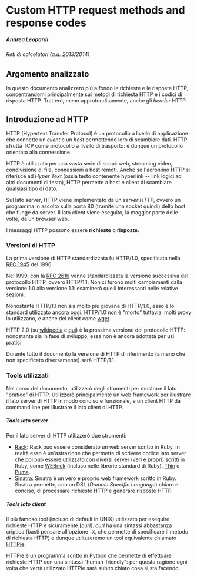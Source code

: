 # Custom HTTP request methods and response codes

##### Andrea Leopardi
###### Reti di calcolatori (a.a. 2013/2014)


## Argomento analizzato

In questo documento analizzerò più a fondo le richieste e le risposte HTTP,
concentrandomi principalmente sui metodi di richiesta HTTP e i codici di
risposta HTTP. Tratterò, meno approfonditamente, anche gli *header*
HTTP.

## Introduzione ad HTTP

HTTP (Hypertext Transfer Protocol) è un protocollo a livello di applicazione
che connette un *client* e un *host* permettendo loro di scambiare dati.
HTTP sfrutta TCP come protocollo a livello di trasporto: è dunque un protocollo
orientato alla connessione.

HTTP è utilizzato per una vasta serie di scopi: web, streaming video,
condivisione di file, connessioni a host remoti. Anche se l'acronimo HTTP si
riferisce ad *Hyper Text* (ossia testo contenente hyperlink -- link logici ad
altri documenti di testo), HTTP permette a host e client di scambiare qualsiasi
tipo di dato.

Sul lato server, HTTP viene implementato da un *server HTTP*, ovvero un
programma in ascolto sulla porta 80 (tramite una socket quindi) dello host che
funge da server. Il lato client viene eseguito, la maggior parte delle volte, da
un browser web.

I messaggi HTTP possono essere **richieste** o **risposte**.


### Versioni di HTTP

La prima versione di HTTP standardizzata fu HTTP/1.0, specificata nella [RFC
1945][rfc-http-1.0] del 1996.

Nel 1999, con la [RFC 2616][rfc-http-1.1] venne standardizzata la versione
successiva del protocollo HTTP, ovvero HTTP/1.1. Non ci furono molti cambiamenti
dalla versione 1.0 alla versione 1.1: esaminerò quelli interessanti nelle
relative sezioni.

Nonostante HTTP/1.1 non sia molto più giovane di HTTP/1.0, esso è lo standard
utilizzato ancora oggi. HTTP/1.0 [non è "morto"][http-1.0-isnt-dead] tuttavia:
molti proxy lo utilizzano, e anche dei client come [wget][wget].

HTTP 2.0 (su [wikipedia][http-2.0-wikipedia] e [qui][http-2.0-website]) è la
prossima versione del protocollo HTTP: nonostante sia in fase di sviluppo, essa
non è ancora adottata per usi pratici.

Durante tutto il documento la versione di HTTP di riferimento (a meno che non
specificato diversamente) sarà HTTP/1.1.


### Tools utilizzati

Nel corso del documento, utilizzerò degli strumenti per mostrare il lato
"pratico" di HTTP. Utilizzerò principalmente un web framework per illustrare il
lato server di HTTP in modo conciso e funzionale, e un client HTTP da command
line per illustrare il lato client di HTTP.

##### Tools lato server

Per il lato server di HTTP utilizzerò due strumenti:

- [Rack][rack]: Rack può essere considerato un web server scritto in Ruby. In
    realtà esso è un'astrazione che permette di scrivere codice lato server che
    poi può essere utilizzato con diversi server (veri e propri) scritti in
    Ruby, come [WEBrick][webrick] (incluso nelle librerie standard di Ruby),
    [Thin][thin] o [Puma][puma].
- [Sinatra][sinatra]: Sinatra è un vero e proprio web framework scritto in Ruby.
    Sinatra permette, con un DSL (*Domain Specific Language*) chiaro e conciso,
    di processare richieste HTTP e generare risposte HTTP.

##### Tools lato client

Il più famoso tool (incluso di default in UNIX) utilizzato per eseguire
richieste HTTP è sicuramente [*curl*]. *curl* ha una sintassi abbastanza
criptica (basti pensare all'opzione `-X`, che permette di specificare il metodo
di richiesta HTTP) e dunque utilizzeremo un tool equivalente chiamato
[HTTPie][httpie].

HTTPie è un programma scritto in Python che permette di effettuare richieste
HTTP con una sintassi "human-friendly": per questa ragione ogni volta che
verrà utilizzato HTTPie sarà subito chiaro cosa si sta facendo.


[json]: http://json.org/
[programmers-stackexchange]: http://programmers.stackexchange.com
[rfc-http-1.0]: http://www.isi.edu/in-notes/rfc1945.txt
[rfc-http-1.1]: http://www.ietf.org/rfc/rfc2616.txt
[wget]: https://www.gnu.org/software/wget/
[curl]: http://curl.haxx.se/
[httpie]: https://github.com/jakubroztocil/httpie
[http-2.0-wikipedia]: http://en.wikipedia.org/wiki/HTTP_2.0
[http-2.0-website]: http://http2.github.io/
[rack]: http://rack.github.io/
[webrick]: http://ruby-doc.org/stdlib-2.1.2/libdoc/webrick/rdoc/WEBrick.html
[thin]: http://code.macournoyer.com/thin/
[puma]: http://puma.io/
[sinatra]: http://www.sinatrarb.com/
[stackexchange-problems-custom-methods]: http://programmers.stackexchange.com/questions/193821/are-there-any-problems-with-implementing-custom-http-methods
[http-1.0-isnt-dead]: http://erlang.2086793.n4.nabble.com/Any-HTTP-1-0-clients-out-there-td2116037.html

